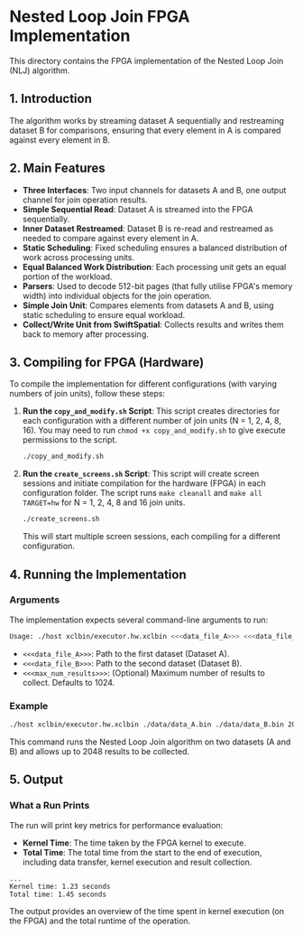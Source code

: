 # Nested Loop Join FPGA Implementation

This directory contains the FPGA implementation of the Nested Loop Join (NLJ) algorithm. 

## 1. Introduction

The algorithm works by streaming dataset A sequentially and restreaming dataset B for comparisons, ensuring that every element in A is compared against every element in B.

## 2. Main Features

- **Three Interfaces**: Two input channels for datasets A and B, one output channel for join operation results.
- **Simple Sequential Read**: Dataset A is streamed into the FPGA sequentially.
- **Inner Dataset Restreamed**: Dataset B is re-read and restreamed as needed to compare against every element in A.
- **Static Scheduling**: Fixed scheduling ensures a balanced distribution of work across processing units.
- **Equal Balanced Work Distribution**: Each processing unit gets an equal portion of the workload.
- **Parsers**: Used to decode 512-bit pages (that fully utilise FPGA's memory width) into individual objects for the join operation.
- **Simple Join Unit**: Compares elements from datasets A and B, using static scheduling to ensure equal workload.
- **Collect/Write Unit from SwiftSpatial**: Collects results and writes them back to memory after processing.

## 3. Compiling for FPGA (Hardware)

To compile the implementation for different configurations (with varying numbers of join units), follow these steps:

1. **Run the `copy_and_modify.sh` Script**:
   This script creates directories for each configuration with a different number of join units (N = 1, 2, 4, 8, 16). You may need to run `chmod +x copy_and_modify.sh` to give execute permissions to the script.

   ```bash
   ./copy_and_modify.sh
   ```

2. **Run the `create_screens.sh` Script**:
   This script will create screen sessions and initiate compilation for the hardware (FPGA) in each configuration folder. The script runs `make cleanall` and `make all TARGET=hw` for N = 1, 2, 4, 8 and 16 join units.

   ```bash
   ./create_screens.sh
   ```

   This will start multiple screen sessions, each compiling for a different configuration.

## 4. Running the Implementation

### Arguments

The implementation expects several command-line arguments to run:

```bash
Usage: ./host xclbin/executor.hw.xclbin <<<data_file_A>>> <<<data_file_B>>> <<<max_num_results>>>
```

- `<<<data_file_A>>>`: Path to the first dataset (Dataset A).
- `<<<data_file_B>>>`: Path to the second dataset (Dataset B).
- `<<<max_num_results>>>`: (Optional) Maximum number of results to collect. Defaults to 1024. 

### Example

```bash
./host xclbin/executor.hw.xclbin ./data/data_A.bin ./data/data_B.bin 2048
```

This command runs the Nested Loop Join algorithm on two datasets (A and B) and allows up to 2048 results to be collected.

## 5. Output

### What a Run Prints

The run will print key metrics for performance evaluation:

- **Kernel Time**: The time taken by the FPGA kernel to execute.
- **Total Time**: The total time from the start to the end of execution, including data transfer, kernel execution and result collection.

```plaintext
...
Kernel time: 1.23 seconds
Total time: 1.45 seconds
```

The output provides an overview of the time spent in kernel execution (on the FPGA) and the total runtime of the operation.